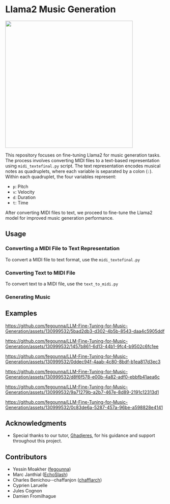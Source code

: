 # Llama2 Music Generation

<img src="https://github.com/fegounna/LLM-Fine-Tuning-for-Music-Generation/assets/130999532/c8c4f29c-7f24-4840-ac15-da371894b925" width="400">


This repository focuses on fine-tuning Llama2 for music generation tasks. The process involves converting MIDI files to a text-based representation using `midi_textefinal.py` script. The text representation encodes musical notes as quadruplets, where each variable is separated by a colon (`:`). Within each quadruplet, the four variables represent:

- `p`: Pitch
- `v`: Velocity
- `d`: Duration
- `t`: Time

After converting MIDI files to text, we proceed to fine-tune the Llama2 model for improved music generation performance.

## Usage

### Converting a MIDI File to Text Representation

To convert a MIDI file to text format, use the `midi_textefinal.py` 

### Converting Text to MIDI File

To convert text to a MIDI file, use the `text_to_midi.py` 
### Generating Music

## Examples

https://github.com/fegounna/LLM-Fine-Tuning-for-Music-Generation/assets/130999532/5bad2db3-d302-4b5b-8543-daa4c5905ddf

https://github.com/fegounna/LLM-Fine-Tuning-for-Music-Generation/assets/130999532/1457b861-6d13-44b1-9fc4-b9502c6fc1ee

https://github.com/fegounna/LLM-Fine-Tuning-for-Music-Generation/assets/130999532/0ddec94f-4aab-4c80-8bdf-b1ea817d3ec3

https://github.com/fegounna/LLM-Fine-Tuning-for-Music-Generation/assets/130999532/d8f6f578-e00b-4a82-adf0-ebbfb41aea6c

https://github.com/fegounna/LLM-Fine-Tuning-for-Music-Generation/assets/130999532/9a71279b-a2b7-467e-8d89-2191c12313d1

https://github.com/fegounna/LLM-Fine-Tuning-for-Music-Generation/assets/130999532/0c83de6a-5287-457a-96be-a598828e4141

## Acknowledgments

- Special thanks to our tutor, [Ghadjeres](https://github.com/Ghadjeres), for his guidance and support throughout this project.

## Contributors

- Yessin Moakher ([fegounna](https://github.com/fegounna))
- Marc Janthial ([EchoSlash](https://github.com/EchoSlash))
- Charles Benichou--chaffanjon ([chafflarch](https://github.com/chafflarch))
- Cyprien Laruelle
- Jules Cognon
- Damien Fromilhague




